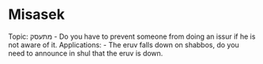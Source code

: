 # Misasek
Topic: מתעסק - Do you have to prevent someone from doing an issur if he is not aware of it.
Applications: - The eruv falls down on shabbos, do you need to announce in shul that the eruv is down.
